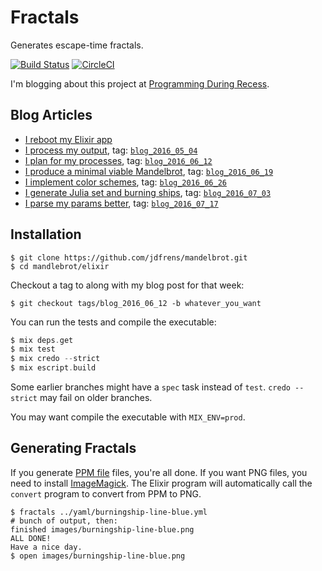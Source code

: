 # Fractals

Generates escape-time fractals.

[![Build
Status](https://semaphoreci.com/api/v1/jdfrens/fractals_elixir/branches/master/badge.svg)](https://semaphoreci.com/jdfrens/fractals_elixir)
[![CircleCI](https://circleci.com/gh/jdfrens/fractals_elixir.svg?style=svg)](https://circleci.com/gh/jdfrens/fractals_elixir)

I'm blogging about this project at [Programming During Recess](http://www.programming-during-recess.net/).


## Blog Articles

* [I reboot my Elixir app](http://www.programming-during-recess.net/2016/05/29/fractals-in-elixir-rebooted/)
* [I process my output](http://www.programming-during-recess.net/2016/06/05/output-process-for-elixir-fractals/), tag: [`blog_2016_05_04`](https://github.com/jdfrens/mandelbrot/tree/blog_2016_05_04/elixir)
* [I plan for my processes](http://www.programming-during-recess.net/2016/06/12/processes-for-elixir-fractals/), tag: [`blog_2016_06_12`](https://github.com/jdfrens/mandelbrot/tree/blog_2016_06_12/elixir)
* [I produce a minimal viable Mandelbrot](http://www.programming-during-recess.net/2016/06/19/minimal-viable-mandelbrot/), tag: [`blog_2016_06_19`](https://github.com/jdfrens/mandelbrot/tree/blog_2016_06_19/elixir)
* [I implement color schemes](http://www.programming-during-recess.net/2016/06/26/color-schemes-for-mandelbrot-sets/), tag: [`blog_2016_06_26`](https://github.com/jdfrens/mandelbrot/tree/blog_2016_06_26/elixir)
* [I generate Julia set and burning ships](http://www.programming-during-recess.net/2016/07/03/mandelbrots-julias-and-burning-ships/), tag: [`blog_2016_07_03`](https://github.com/jdfrens/mandelbrot/tree/blog_2016_07_03/elixir)
* [I parse my params better](http://www.programming-during-recess.net/2016/07/17/better-params-parsing/), tag: [`blog_2016_07_17`](https://github.com/jdfrens/mandelbrot/tree/blog_2016_07_17/elixir)

## Installation

```
$ git clone https://github.com/jdfrens/mandelbrot.git
$ cd mandlebrot/elixir
```

Checkout a tag to along with my blog post for that week:

```
$ git checkout tags/blog_2016_06_12 -b whatever_you_want
```

You can run the tests and compile the executable:

```elixir
$ mix deps.get
$ mix test
$ mix credo --strict
$ mix escript.build
```

Some earlier branches might have a `spec` task instead of `test`.  `credo --strict` may fail on older branches.

You may want compile the executable with `MIX_ENV=prod`.

## Generating Fractals

If you generate [PPM file](https://en.wikipedia.org/wiki/Netpbm_format#PPM_example) files, you're all done.  If you want PNG files, you need to install [ImageMagick](http://www.imagemagick.org/).  The Elixir program will automatically call the `convert` program to convert from PPM to PNG.

```
$ fractals ../yaml/burningship-line-blue.yml
# bunch of output, then:
finished images/burningship-line-blue.png
ALL DONE!
Have a nice day.
$ open images/burningship-line-blue.png
```
